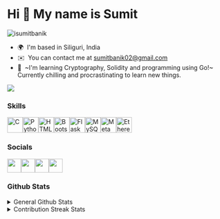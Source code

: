Hi 👋 My name is Sumit
======================

<p align="left"> <img src="https://komarev.com/ghpvc/?username=isumitbanik&label=Profile%20views&color=0e75b6&style=flat" alt="isumitbanik" /> </p>

*   🌍  I'm based in Siliguri, India
*   ✉️  You can contact me at [sumitbanik02@gmail.com](mailto:sumitbanik02@gmail.com)
*   🧠  ~I'm learning Cryptography, Solidity and programming using Go!~ Currently chilling and procrastinating to learn new things.

<a href="https://www.twitter.com/0xsumitbanik" target="_blank" rel="noreferrer"><img 
                  src="https://img.shields.io/twitter/follow/0xSumitBanik?logo=twitter&style=for-the-badge&color=3382ed&labelColor=1c1917"
                /></a> 
                
### Skills
<p align="left"><a href="https://docs.microsoft.com/en-us/cpp/?view=msvc-170" target="_blank" rel="noreferrer"><img src="https://cdn.jsdelivr.net/gh/devicons/devicon/icons/c/c-plain.svg" width="36" height="36" alt="C" /></a><a href="https://www.python.org/" target="_blank" rel="noreferrer"><img src="https://cdn.jsdelivr.net/gh/devicons/devicon/icons/python/python-original.svg" width="36" height="36" alt="Python" /></a><a href="https://developer.mozilla.org/en-US/docs/Glossary/HTML5" target="_blank" rel="noreferrer"><img src="https://cdn.jsdelivr.net/gh/devicons/devicon/icons/html5/html5-plain.svg" width="36" height="36" alt="HTML5" /></a><a href="https://getbootstrap.com/" target="_blank" rel="noreferrer"><img src="https://cdn.jsdelivr.net/gh/devicons/devicon/icons/bootstrap/bootstrap-plain.svg" width="36" height="36" alt="Bootstrap" /></a><a href="https://flask.palletsprojects.com/en/2.0.x/" target="_blank" rel="noreferrer"><img src="https://cdn.jsdelivr.net/gh/devicons/devicon/icons/flask/flask-original.svg" width="36" height="36" alt="Flask" /></a><a href="https://www.mysql.com/" target="_blank" rel="noreferrer"><img src="https://cdn.jsdelivr.net/gh/devicons/devicon/icons/mysql/mysql-original.svg" width="36" height="36" alt="MySQL" /></a><a href="https://metamask.io/" target="_blank" rel="noreferrer"><img src="https://raw.githubusercontent.com/danielcranney/readme-generator/main/public/icons/skills/metamask-colored.svg" width="36" height="36" alt="MetaMask" /></a><a href="https://ethereum.org/en/" target="_blank" rel="noreferrer"><img src="https://raw.githubusercontent.com/danielcranney/readme-generator/main/public/icons/skills/ethereum-colored.svg" width="36" height="36" alt="Ethereum" /></a></p>

### Socials 

<p align="left"><a href="https://www.github.com/0xSumitBanik" target="_blank" rel="noreferrer"><img src="https://raw.githubusercontent.com/danielcranney/readme-generator/main/public/icons/socials/github.svg" width="32" height="32" /></a><a href="https://www.linkedin.com/in/sumitbanik" target="_blank" rel="noreferrer"><img src="https://raw.githubusercontent.com/danielcranney/readme-generator/main/public/icons/socials/linkedin.svg" width="32" height="32" /></a><a href="https://www.stackoverflow.com/users/11707140/sumit-banik" target="_blank" rel="noreferrer"><img src="https://raw.githubusercontent.com/danielcranney/readme-generator/main/public/icons/socials/stackoverflow.svg" width="32" height="32" /></a><a href="https://www.twitter.com/0xSumitBanik" target="_blank" rel="noreferrer"><img src="https://raw.githubusercontent.com/danielcranney/readme-generator/main/public/icons/socials/twitter.svg" width="32" height="32" /></a></p>

### Github Stats 

<details>
  <summary>General Github Stats</summary>
<a href="http://www.github.com/0xSumitBanik"><img src="https://github-readme-stats.vercel.app/api?username=0xSumitBanik&show_icons=true&hide=&count_private=true&title_color=3382ed&text_color=ffffff&icon_color=3382ed&bg_color=1c1917&hide_border=true&show_icons=true" alt="0xSumitBanik's GitHub stats" /></a>
</details>


<details>
  <summary>Contribution Streak Stats</summary>
<a href="http://www.github.com/0xSumitBanik"><img
                  src="https://github-readme-streak-stats.herokuapp.com/?user=0xSumitBanik&stroke=ffffff&background=1c1917&ring=3382ed&fire=3382ed&currStreakNum=ffffff&currStreakLabel=3382ed&sideNums=ffffff&sideLabels=ffffff&dates=ffffff&hide_border=true" /></a>
                
<details>
<summary>Activity Graph - Github</summary>
<a href="http://www.github.com/0xSumitBanik"><img src="https://activity-graph.herokuapp.com/graph?username=0xSumitBanik&bg_color=1c1917&color=ffffff&line=3382ed&point=ffffff&area_color=1c1917&area=true&hide_border=true&custom_title=GitHub%20Commits%20Graph" alt="GitHub Commits Graph" /></a>
  <details><summary>Top Languages Used - Github</summary>
 <a href="https://github.com/0xSumitBanik" align="left"><img src="https://github-readme-stats.vercel.app/api/top-langs/?username=0xSumitBanik&langs_count=10&title_color=3382ed&text_color=ffffff&icon_color=3382ed&bg_color=1c1917&hide_border=true&locale=en&custom_title=Top%20%Languages" alt="Top Languages" /></a>
</details>  
